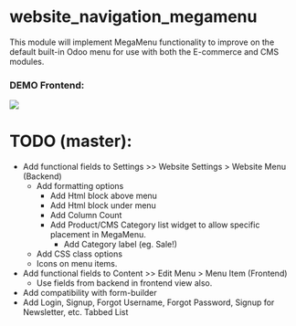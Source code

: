 website_navigation_megamenu
===========================

This module will implement MegaMenu functionality to improve on the default built-in Odoo menu for use with both the E-commerce and CMS modules.

<h3>DEMO Frontend:</h3>
<img src="https://cloud.githubusercontent.com/assets/2337666/5468433/d161d1d0-8609-11e4-8b32-a7fe09a90d8e.png"/>

TODO (master):
===============

* Add functional fields to Settings >> Website Settings > Website Menu (Backend)
  * Add formatting options
    * Add Html block above menu
    * Add Html block under menu
    * Add Column Count
    * Add Product/CMS Category list widget to allow specific placement in MegaMenu.
      * Add Category label (eg. Sale!)
  * Add CSS class options
  * Icons on menu items.
* Add functional fields to Content >> Edit Menu > Menu Item (Frontend)
  * Use fields from backend in frontend view also.
* Add compatibility with form-builder
* Add Login, Signup, Forgot Username, Forgot Password, Signup for Newsletter, etc. Tabbed List
